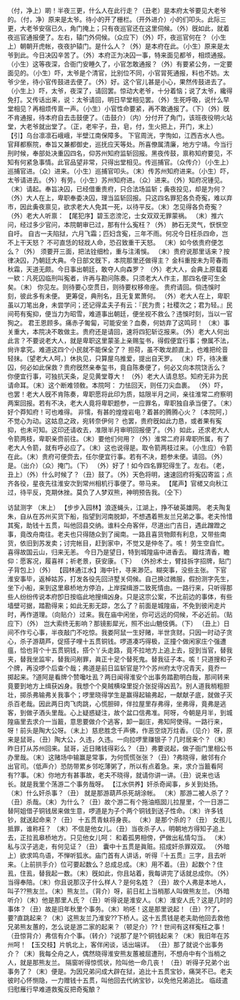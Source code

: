 <!-- { "loadSidebar": true } -->
（付，净上）啲！半夜三更，什么人在此行走？（丑老）是本府太爷要见大老爷的。（付，净）原来是太爷。待小的开了栅栏。（开外进介）小的们叩头。此际三更，大老爷安宿已久，角门掩上；只有夜巡官还在这里伺候。（外）旣如此，就着夜巡官通报便了。左右，辕门外伺候。（众应下）（外）吓，夜巡官何在？（小生上）朝朝开虎帐，夜夜护辕门。是什么人？（外）是本府在此。（小生）原来是太爷到此。今日决囚辛苦了。（外）本府正为决囚一事，特来面见都爷，相烦通报。（小生）这等夜深，合衙门安睡久了，小官怎敢通报？（外）有要紧公务，一定要面见的。（小生）吓，太爷是个清官，比别位不同，小官冐死通报，料也不妨。太爷少坐，待小官传鼓进去便了。（外）好。这个官儿甚是小心，果然传鼓进去了。（小生上）吓，太爷，夜深了，请回罢。惊动大老爷，十分着恼；说了太爷，纔得免打。又传话出来，说：太爷请回，明日早堂相见罢。（外）生死呼吸，说什么早堂相见？再相烦传禀一声。（小生）小官性命要紧，再不敢通报了。（下）（外）旣不肯通报，待本府自去击鼓便了。（击鼓介）（内）分付开了角门，该班夜役明火站堂，大老爷就出堂了。（正，老牢子，丑，皂，付，生火把上，开门，末上）
【引】乌台凛凛石峨峨，半壁江南保障多。
下官周洸，字恂如，江西吉水人也。官拜都察院，奉旨又兼都御史，巡抚应天等处。所喜僚属清廉，地方宁靖。今当行刑时候，奉部处决重囚四名，仰苏州知府监斩回报。黑夜传鼓，禀称知府要见，不知有何紧急事情。此官品望非常，只得出堂相见。传巡捕官。（众传介）（小生上）巡捕官进。（众）进来。（小生）巡捕官叩头。（末）传苏州知府进来。（小生）吓，太爷请进去。（外）有劳。（小生）苏州知府进。（众）进来。（外）知府况锺见。（末）请起。奉旨决囚，已经借重贵府，只合法场监斩；夤夜投见，却是为何？（外）大人在上，卑职奉委决囚，理当监斩回报。只这四名罪犯各负奇寃，难以弃市，因此夤夜禀见，欲求老大人免其一死，以待平反。（末）怎见得各负奇寃？（外）老大人听禀：
【尾犯序】碧玉恣滂沱，士女双双无罪蒙祸。
（末）推六问，经过多少官问，本院朝审已过，那有什么寃枉？（外）
肺石无灵气，恹恹空自吁。
自古一夫陷狱，六月飞霜；匹妇含寃，三年不雨。何况今日枉杀四命，岂不上干天怒？
不可直恁的轻戕人命，恐召致重干天怒。
（末）如今依贵府便怎么？（外）
须要开三面，把法铨细检，重与注淆悞。
（末）贵府说那里话来？按律决囚，乃朝廷大典。今日部文旣下，本院那里还做得主？
金科重按未为苛春雨秋霜，天道无颇。今日事出朝廷，敢夺人向森罗？
（外）老大人，会典上原载着一欵：凡死囚临刑叫寃者，许再与勘问陈奏。只须老大人作主，那四名便可生全矣。（末）
你见左。则待要心空贯日，则待要权移帝座。
贵府请回。倘违悞时刻，彼此多有未便。
更筹促，典刑名，且无复累萧何。
（外）老大人在上，卑职虽以刀笔出身，未尝学问；还记得孟夫子有云：『民为贵；社稷次之；君为轻。』民间苟有寃抑，便当力为昭雪，难道事出朝廷，便坐视不救么？违悞时刻，当以一官狥之。
君王恩顾多。痛赤子匍匐，可能安坐？血奏，何妨弃了这鸣珂！
（末）事关重大，本院决不敢做主。贵府还是请回，速将四犯斩讫报来。（外）老大人何出此言？不要说老大人，就是卑职这里蒙圣上亲赐玺书，得假便宜行事；僚属不法，尙许拿究。难道这四个小民就不能保全了？
担荷，虽不敢龙颜直上，也难把纶音轻抹。〔望老大人呵，〕休执见，只算屋乌推爱，提出自天罗。
（末）吓，待决重囚，何必如此保救？贵府旣然亲奉玺书，竟自陈奏便了，何必又向本院饶舌么？
你便宜行事，可独抗天条，足见黄堂尊大！
（外）老大人请息怒。知府无非为民请命耳。（末）这个断难领敎。本院呵：
力怯回天，则任刀尖血裹。
（外）吓，也罢！老大人旣不肯陈奏，卑职愿将此印为质，姑限半月之间，亲往淮常二府察明两案回报。若有不决，老大人竟将卑职题参，一应罪名，卑职独自承当便了。（末）好个莽知府！可也难得。
非懦，有甚的煌煌岩电？着甚的腾腾心火？〔本院阿，〕不觉心为动。这姑息之政，宛转奈伊何？
也罢，贵府旣如此力恳，或者果有寃抑，也未可知。这印还请收去，准限半月审明回报便了。（外）如此，还求老大人令箭两枝，卑职亲赍前往。（末）要他们何用？（外）淮常二府非卑职所属，有了老大人令箭，就有呼必应了。（末）这也说得是。取令箭两枝过来。（小生应）令箭在此。（末）贵府可便赍去，任尔便宜行事。若有不决，题参未便。请回。（外）是。（出介）（众）掩门。（下）
（外）好了！如今四名罪犯得生了。左右。（老，丑上）（外）什么时候了？（丑）鼓了。（外）天色将明，速速回府将寃囚寄监；点齐各役，星夜先往淮安次到常州相机行事便了。带马来。
【尾声】官槎又向秋江过，待平反，克期休挫。莫负了人梦双熊，神明预告我。（仝下）
 
访鼠测字
（末上）
【步步入园林】浪逐蝇头，江湖上，挣不破英雄网。
老夫陶复朱，自从在苏州买货下船，指望到河南脱卸，不想遇着熊友兰兄弟之事。老夫怜惜其寃，助钱十五贯，叫他回县交纳。谁料仝舟客伴，尽道出门吉日，遇此蹭蹬之事，竟改舟南往。老夫也只得随众到了闽南。一路且喜货物颇有利息，又带些南货，依旧到苏发卖；讨完帐目，赶到家中，不觉又是仲冬了。咳！
劳生空自忙。喜得故国云山，归来无恙。
今日乃是望日，特到城隍庙中进香去。
瓣炷清香，瞻仰：愿客况，履喜祥；祈老景，获安康。（下）
（外扮术士，臂挂拆字招牌，贴门子背包上）（外）
【园林通江水】海中针，寻来渺茫。糊突事，没些主张。
下官淮安事毕，返棹姑苏，打发各役先回浒墅关伺候。自己换过微服，假扮测字先生，坐下小船，来到这里皋桥地方停泊，上岸探缉游二致死情由。一路行来，只听得那些人纷纷传说本府卽日按临此地搜缉凶身。只是这宗公案，不比前边的事体，有些墙壁可据，踏勘得来；如此无影无踪，怎么了？前面是城隍庙，不免到彼闲走片时，再作道理。（向贴介）过来。我在庙中闲坐，你可远远的伺候，不必近前。（贴应下）（外）
岂大索终无影响？那镜影犀光，照不出山魈伎俩。（下）
（丑上）日间不作亏心事，半夜敲门不吃惊。我娄阿鼠一生好赌，半世贪财。只因一时动子贪心，杀子游葫芦，促搭子哩十五贯铜钱。啰道凑巧得极，正撞个做闲家庄个强遭瘟，恰也背个十五贯铜钱，搭个丫头走路，竟不拉地方上追上去，捉到当官，替我夹，替我坐监牢，替我问剐罪，眞正十足个替死鬼。替我征子本。咳！只道搜和子个牌，再没啰个后查个哉；弗道是前日监斩官是??个苏州府太守况青天，竟乔一掷起来。?道阿是看牌个赞嚵吐厾？两日闻得淮安个出事务踏勘明白哉，那间转来竟要到地方上缉获凶身。我想个个臭贼横垜里捉介张捉得凶厾?。别人道我梢粗胆壮，掷杀弗输弗关我事个；啰里晓得学生是赢得起输弗起，一献献子底，就做子灭杀百老哉。因此两日肉飞肉跳，心慌胆碎，伴拉屋里存弗得，坐弗得，竟弗是逃客，到做子酒头里哉。心上疑惑疑注，故个盆口信弗准。阿呀，今朝是月半，到城隍庙里去求介一当籖，意思要做介个逃客，卸一副庄，弗知阿使得。一路行来，呀！前头是陶大公呀。（末上）慈悲胜念千声佛，作恶空烧万炷香。（见介）呀，原来是鼠哥。（丑）陶大公，久违，久违。一向拉啰里赚银子？几时居来个？（末）昨日打从苏州回来。鼠哥，近日赌钱得彩么？（丑）弗要说起，做子衙门里相公书办里哉。（末）这赌场中输赢是常事，为何慌慌张张？（丑）?弗晓得，敝邻有介出官司。（低声介）恐防带累乡邻吃薄粥了，所以有点着急。来，求介当籖看阿有??事。（末）你地方有甚事故，老夫不晓得，就请你讲一讲。（丑）说来也话长。就是我里个荡游二个事务哉呀。
【江水供养】奸杀奇闻事，乡关到处扬。
（末）什么奸杀事？（丑）
就是那游葫芦杀死胡涂帐。
（末）那游二被人杀了？（丑）杀哉。（末）为什么？（丑）故个游二有个拖油瓶囡儿拉屋里，个一日游二替阿姐借子铜钱居来做生意，啰道是为子个两个铜钱到送子性命。（末）许多钱钞，就送起命来？（丑）
十五贯青蚨将身丧。
（末）是那个杀的？（丑）
女孩儿抵罪，谁称枉？
（末）不信是他女儿。（丑）当夜杀子人，明朝地方得知子追上去，正拉厾皋桥地方。只见他女儿呵：
和着孤男相傍，俨做出私情勾当。
（末）私与汉子逃走，有何见证？（丑）
囊中十五贯是眞赃。招成奸杀罪双双。
（外暗上）欲求鸣鸟语，不惮听狐氷。庙门首有人讲话，听得『十五贯』三字，且去听来。（上前拱手介）位可要起数么？总成总成。（末）用不着。（丑）起数个？住厾，住厾，替我起一数。（末）旣如此，你且站着，我每讲完了话就总成你。（外）当得奉陪。（末）你且说那汉子什么样人？是何名姓？（丑）故个人弗是本地人，叫子??熊友兰。（末）熊友兰。（背介）呀，前日舡上当梢那人叫做熊友兰。（外暗听介）（末）他是那里人氏？（丑）听得说是淮安人。（末）淮安人氏？这是几时的事体？（丑）故是旧年秋里个事务。（末）哟呸！这是那里说起！（丑）??了，要?直跳起来？（末）这熊友兰乃淮安??下桥人。这十五贯钱是老夫助他回去救他兄弟熊友蕙的，怎么说是游二家的起来？（顿足介）??！世间有这样寃枉之事！（丑惊背介）弗信有介个事。（转介）?说那了是?个铜钱起来？（末）我旧年在苏州呵！
【玉交枝】片帆北上，客伴闲谈，话出端详。
（丑）那了就说个出事务介？（末）我每仝舟之人，偶然晓得淮安熊友蕙被屈遭刑，不想舟中有个当梢之人，就是那熊友兰。
隔窗听得惊慌状，险叫他一命几丧！
（丑）听得子兄弟个出事务了？（末）便是。为因兄弟问成大辟在狱，追比十五贯宝钞，痛哭不已。老夫彼时心怀恻隐，一力赠钱十五贯，叫他回去代纳宝钞，以免他兄弟追比。
临歧遣归慰雁行早难道救寃反把奇寃酿？

